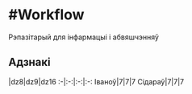 #Workflow
========

Рэпазітарый для інфармацыі і абвяшчэнняў


## Адзнакі

  |dz8|dz9|dz16
:-|:-:|:-:|:-:
Іваноў|7|7|7
Сідараў|7|7|7
